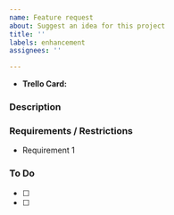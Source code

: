 ```yaml
---
name: Feature request
about: Suggest an idea for this project
title: ''
labels: enhancement
assignees: ''

---
```


* **Trello Card:** 

### Description

<!-- An overview of the feature -->

### Requirements / Restrictions

* Requirement 1

### To Do

* [ ]
* [ ]
